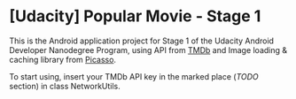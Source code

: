 # [Udacity] Popular Movie - Stage 1
This is the Android application project for Stage 1 of the Udacity Android Developer Nanodegree Program, using API from [TMDb](https://www.themoviedb.org/) and Image loading & caching library from [Picasso](http://square.github.io/picasso/).

To start using, insert your TMDb API key in the marked place (*TODO* section) in class NetworkUtils.

